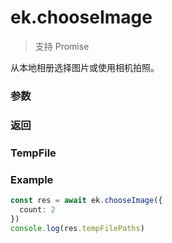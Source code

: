 # ek.chooseImage

> <Icon type="success" /> 支持 Promise

从本地相册选择图片或使用相机拍照。

### 参数

<Props :data="props" options />

### 返回

<Results :data="results" />

### TempFile

<Results :data="tempFile" />

### Example

```ts
const res = await ek.chooseImage({
  count: 2
})
console.log(res.tempFilePaths)
```

<script setup>
const props = [
    {
        name: "count", 
        type: "number",
        default: "9",
        required: false, 
        desc: "最多可以选择的图片张数", 
        version: "0.1.0"
    },
    {
        name: "sizeType", 
        type: "string[]",
        default: "['original', 'compressed']",
        required: false, 
        desc: "所选的图片的尺寸", 
        version: "0.1.0",
        values: [
          { value: "original", desc: "原图" },
          { value: "compressed", desc: "压缩图" },
        ]
    },
    {
        name: "sourceType", 
        type: "string[]",
        default: "['album', 'camera']",
        required: false, 
        desc: "选择图片的来源", 
        version: "0.1.0",
        values: [
          { value: "album", desc: "从相册选图" },
          { value: "camera", desc: "使用相机" },
        ]
    },
]

const results = [
  {
    name: 'tempFilePaths',
    type: 'string[]',
    desc: '图片的本地临时文件路径列表 (本地路径)',
    version: '0.1.0',
  },
  {
    name: 'tempFiles',
    type: 'TempFile[]',
    desc: '图片的本地临时文件列表',
    version: '0.1.0',
  },
]

const tempFile = [
  {
    name: 'path',
    type: 'string',
    desc: '本地临时文件路径 (本地路径)',
    version: '0.1.0',
  },
  {
    name: 'size',
    type: 'number',
    desc: '本地临时文件大小，单位 B',
    version: '0.1.0',
  },
]
</script>
